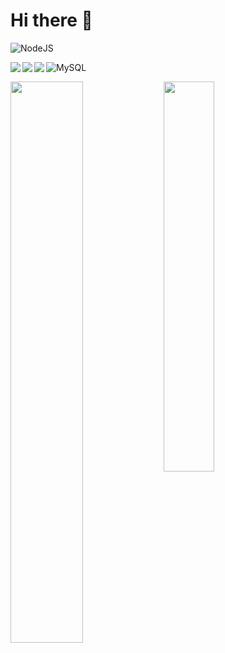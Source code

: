 # Hi there 👋
![NodeJS](https://img.shields.io/badge/node.js-%23323330.svg?style=for-the-badge&logo=node.js&logoColor=white)

<img align="left" src="https://img.shields.io/badge/javascript-%23323330.svg?style=for-the-badge&logo=javascript&logoColor=%2361DAFB"/>


<img align="left" src="https://img.shields.io/badge/react-%23323330.svg?style=for-the-badge&logo=react&logoColor=%2361DAFB"/>

<img align="left" src="https://img.shields.io/badge/react_native-%23323330.svg?style=for-the-badge&logo=react&logoColor=%2361DAFB"/>

![MySQL](https://img.shields.io/badge/mysql-%23323330.svg?style=for-the-badge&logo=mysql&logoColor=white)

<img align="left" width="48%" style="max-width: 100%;"  src="https://github-readme-stats.vercel.app/api?username=elioteloi&show_icons=true&theme=tokyonight"/>  

<img align="left" width="40%" style="max-width: 100%;" style="max-width: 100%;" src="https://github-readme-stats.vercel.app/api/top-langs/?username=anuraghazra&layout=compact&theme=tokyonight&exclude_repo=elioteloi,anuraghazra.github.io"/>
    
<!--
**elioteloi/elioteloi** is a ✨ _special_ ✨ repository because its `README.md` (this file) appears on your GitHub profile.

Here are some ideas to get you started:

- 🔭 I’m currently working on ...
- 🌱 I’m currently learning ...
- 👯 I’m looking to collaborate on ...
- 🤔 I’m looking for help with ...
- 💬 Ask me about ...
- 📫 How to reach me: ...
- 😄 Pronouns: ...
- ⚡ Fun fact: ...
-->
